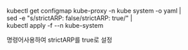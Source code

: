kubectl get configmap kube-proxy -n kube
system -o yaml | \
 sed -e "s/strictARP: false/strictARP: true/" | \
 kubectl apply -f --n kube-system

명령어사용하여 strictARP를 true로 설정
